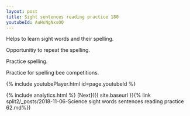 ```yaml
---
layout: post
title: Sight sentences reading practice 180
youtubeId: AuHsNgNxsOQ
---
```

 
 
Helps to learn sight words and their spelling.

Opportunitiy to repeat the spelling. 

Practice spelling. 
 
Practice for spelling bee competitions. 
 
{% include youtubePlayer.html id=page.youtubeId %}
 
 
{% include analytics.html %} 
[Next]({{ site.baseurl }}{% link  split2/_posts/2018-11-06-Science sight words sentences reading practice 62.md%})
 
